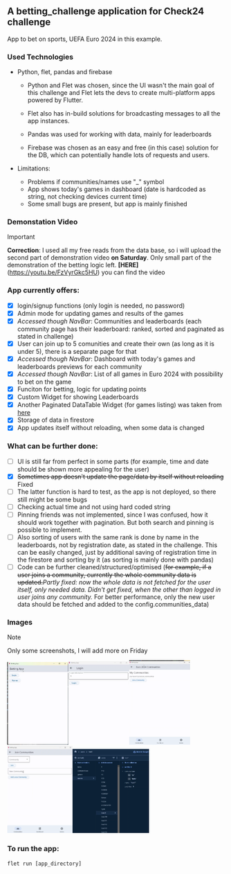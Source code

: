 
## A betting_challenge application for Check24 challenge 
App to bet on sports, UEFA Euro 2024 in this example.

### Used Technologies
- Python, flet, pandas and firebase

    - Python and Flet was chosen, since the UI wasn't the main goal of this challenge and Flet lets the devs to create multi-platform apps powered by Flutter.

    - Flet also has in-build solutions for broadcasting messages to all the app instances.

    - Pandas was used for working with data, mainly for leaderboards

    - Firebase was chosen as an easy and free (in this case) solution for the DB, which can potentially handle lots of requests and users.

- Limitations: 
    - Problems if communities/names use "_" symbol
    - App shows today's games in dashboard (date is hardcoded as string, not checking devices current time)
    - Some small bugs are present, but app is mainly finished

### Demonstation Video ###
> [!IMPORTANT]
> **Correction**: I used all my free reads from the data base, so i will upload the second part of demonstration video **on Saturday**. Only small part of the demonstration of the betting logic left.
**[HERE]**(https://youtu.be/FzVyrGkc5HU) you can find the video


### App currently offers:
- [x] login/signup functions (only login is needed, no password)
- [x] Admin mode for updating games and results of the games
- [x] *Accessed though NavBar*: Communities and leaderboards (each community page has their leaderboard: ranked, sorted and paginated as stated in challenge) 
- [x] User can join up to 5 comunities and create their own (as long as it is under 5), there is a separate page for that
- [x] *Accessed though NavBar*: Dashboard with today's games and leaderboards previews for each community
- [x] *Accessed though NavBar*: List of all games in Euro 2024 with possibility to bet on the game
- [x] Funciton for betting, logic for updating points
- [x] Custom Widget for showing Leaderboards
- [x] Another Paginated DataTable Widget (for games listing) was taken from [here](https://github.com/bobwatcherx/FletPaginatedTable/tree/master)
- [x] Storage of data in firestore
- [x] App updates itself without reloading, when some data is changed 

### What can be further done:
- [ ] UI is still far from perfect in some parts (for example, time and date should be shown more appealing for the user)
- [x] ~~Sometimes app doesn't update the page/data by itself without reloading~~ Fixed
- [ ] The latter function is hard to test, as the app is not deployed, so there still might be some bugs
- [ ] Checking actual time and not using hard coded string
- [ ] Pinning friends was not implemented, since I was confused, how it should work together with pagination. But both search and pinning is possible to implement.
- [ ] Also sorting of users with the same rank is done by name in the leaderboards, not by registration date, as stated in the challenge. This can be easily changed, just by additional saving of registration time in the firestore and sorting by it (as sorting is mainly done with pandas)
- [ ] Code can be further cleaned/structured/optimised (~~for example, if a user joins a community, currently the whole community data is updated.~~*Partly fixed: now the whole data is not fetched for the user itself, only needed data. Didn't get fixed, when the other than logged in user joins any community.* For better performance, only the new user data should be fetched and added to the config.communities_data)

### Images
> [!NOTE]
> Only some screenshots, I will add more on Friday

<img src="/images/image-2.png" width="28%" height="28%"><img src="/images/image-4.png" width="28%" height="28%"><img src="/images/image-1.png" width="28%" height="28%"><img src="/images/image.png" width="30%" height="30%"><img src="/images/image-3.png" width="35%" height="35%">


### To run the app:

```
flet run [app_directory]
```
